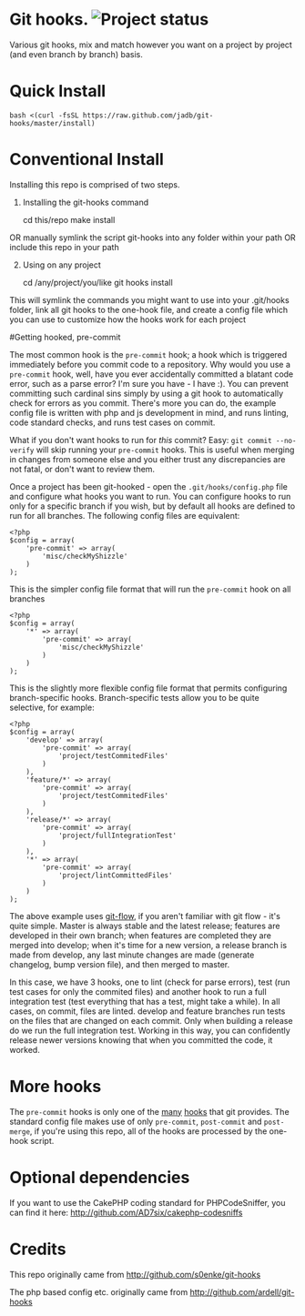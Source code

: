 # Git hooks. ![Project status](http://stillmaintained.com/AD7six/git-hooks.png?20120106)

Various git hooks, mix and match however you want on a project by project (and even branch by
branch) basis.


# Quick Install

```
bash <(curl -fsSL https://raw.github.com/jadb/git-hooks/master/install)
```

# Conventional Install

Installing this repo is comprised of two steps.

1) Installing the git-hooks command

	cd this/repo
	make install

OR manually symlink the script git-hooks into any folder within your path
OR include this repo in your path

2) Using on any project

	cd /any/project/you/like
	git hooks install

This will symlink the commands you might want to use into your .git/hooks folder, link all git
hooks to the one-hook file, and create a config file which you can use to customize how the hooks
work for each project

#Getting hooked, pre-commit

The most common hook is the `pre-commit` hook; a hook which is triggered immediately before you
commit code to a repository. Why would you use a `pre-commit` hook, well, have you ever accidentally
committed a blatant code error, such as a parse error? I'm sure you have - I have :). You can
prevent committing such cardinal sins simply by using a git hook to automatically check for errors
as you commit. There's more you can do, the example config file is written with php and js
development in mind, and runs linting, code standard checks, and runs test cases on commit.

What if you don't want hooks to run for _this_ commit? Easy: `git commit --no-verify` will skip
running your `pre-commit` hooks. This is useful when merging in changes from someone else and you
either trust any discrepancies are not fatal, or don't want to review them.

Once a project has been git-hooked - open the `.git/hooks/config.php` file and configure what hooks
you want to run. You can configure hooks to run only for a specific branch if you wish, but by
default all hooks are defined to run for all branches. The following config files are equivalent:

	<?php
	$config = array(
		'pre-commit' => array(
			'misc/checkMyShizzle'
		)
	);

This is the simpler config file format that will run the `pre-commit` hook on all branches

	<?php
	$config = array(
		'*' => array(
			'pre-commit' => array(
				'misc/checkMyShizzle'
			)
		)
	);

This is the slightly more flexible config file format that permits configuring branch-specific
hooks. Branch-specific tests allow you to be quite selective, for example:

	<?php
	$config = array(
		'develop' => array(
			'pre-commit' => array(
				'project/testCommitedFiles'
			)
		),
		'feature/*' => array(
			'pre-commit' => array(
				'project/testCommitedFiles'
			)
		),
		'release/*' => array(
			'pre-commit' => array(
				'project/fullIntegrationTest'
			)
		),
		'*' => array(
			'pre-commit' => array(
				'project/lintCommittedFiles'
			)
		)
	);

The above example uses [git-flow](http://jeffkreeftmeijer.com/2010/why-arent-you-using-git-flow/),
if you aren't familiar with git flow - it's quite simple. Master is always stable and the latest
release; features are developed in their own branch; when features are completed they are merged
into develop; when it's time for a new version, a release branch is made from develop, any last
minute changes are made (generate changelog, bump version file), and then merged to master.

In this case, we have 3 hooks, one to lint (check for parse errors), test (run test cases for only
the commited files) and another hook to run a full integration test (test everything that has a
test, might take a while). In all cases, on commit, files are linted. develop and feature branches
run tests on the files that are changed on each commit. Only when building a release do we run the
full integration test. Working in this way, you can confidently release newer versions knowing that
when you committed the code, it worked.

# More hooks

The `pre-commit` hooks is only one of the [many](http://book.git-scm.com/5_git_hooks.html) [hooks](http://progit.org/book/ch7-3.html)
that git provides. The standard config file makes use of only `pre-commit`, `post-commit` and
`post-merge`, if you're using this repo, all of the hooks are processed by the one-hook script.

# Optional dependencies

If you want to use the CakePHP coding standard for PHPCodeSniffer, you can find it here:
http://github.com/AD7six/cakephp-codesniffs

# Credits

This repo originally came from http://github.com/s0enke/git-hooks

The php based config etc. originally came from http://github.com/ardell/git-hooks
